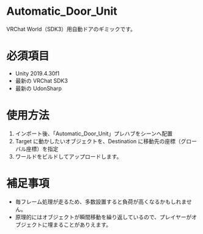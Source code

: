 # Automatic_Door_Unit
VRChat World（SDK3）用自動ドアのギミックです。

# 必須項目
* Unity 2019.4.30f1
* 最新の VRChat SDK3
* 最新の UdonSharp

# 使用方法
1. インポート後、「Automatic_Door_Unit」プレハブをシーンへ配置
2. Target に動かしたいオブジェクトを、Destination に移動先の座標（グローバル座標）を指定
3. ワールドをビルドしてアップロードします。

# 補足事項
* 毎フレーム処理が走るため、多数設置すると負荷が高くなるかもしれません。
* 原理的にはオブジェクトが瞬間移動を繰り返しているので、プレイヤーがオブジェクトに埋まることがありえます。
